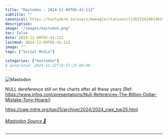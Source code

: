 ```yaml
---
title: "Mastodon - 2024-12-09T05:41:11Z"
subtitle: ""
canonical: https://hachyderm.io/users/mweagle/statuses/113621262081462520
description:
image: "/images/mastodon.png"
toc: false
date: 2024-12-09T05:41:11Z
lastmod: 2024-12-09T05:41:11Z
image: ""
tags: ["Social Media"]

categories: ["mastodon"]
# generated: 2024-12-22T19:57:25-08:00
---
```

![Mastodon](/images/mastodon.png)

<p>NULL dereference still on the charts after all these years (Ref: <a href="https://www.infoq.com/presentations/Null-References-The-Billion-Dollar-Mistake-Tony-Hoare/" target="_blank" rel="nofollow noopener noreferrer" translate="no"><span class="invisible">https://www.</span><span class="ellipsis">infoq.com/presentations/Null-R</span><span class="invisible">eferences-The-Billion-Dollar-Mistake-Tony-Hoare/</span></a>)</p><p><a href="https://cwe.mitre.org/top25/archive/2024/2024_cwe_top25.html" target="_blank" rel="nofollow noopener noreferrer" translate="no"><span class="invisible">https://</span><span class="ellipsis">cwe.mitre.org/top25/archive/20</span><span class="invisible">24/2024_cwe_top25.html</span></a></p>


###### [Mastodon Source 🐘](https://hachyderm.io/@mweagle/113621262081462520)

___
